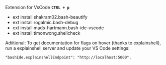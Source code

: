 Extension for VsCode
**`CTRL + p`**
* ext install shakram02.bash-beautify
* ext install rogalmic.bash-debug
* ext install mads-hartmann.bash-ide-vscode
* ext install timonwong.shellcheck

Adiitional:
To get documentation for flags on hover (thanks to explainshell), run a explainshell server and update your VS Code settings:

`"bashIde.explainshellEndpoint": "http://localhost:5000",`